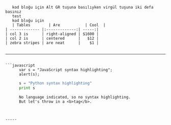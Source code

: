 
```
   kod bloğu için Alt GR tuşuna basılıyken virgül tuşuna iki defa basınız
   test
   kod bloğu için
   | Tables        | Are           | Cool  |
| ------------- |:-------------:| -----:|
| col 3 is      | right-aligned | $1600 |
| col 2 is      | centered      |   $12 |
| zebra stripes | are neat      |    $1 |


```
-----

```

```javascript
      var s = "JavaScript syntax highlighting";
      alert(s);
```
 
```python
      s = "Python syntax highlighting"
      print s
```
 
```
      No language indicated, so no syntax highlighting. 
      But let's throw in a <b>tag</b>.
```

```


-----


